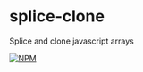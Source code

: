 # splice-clone

Splice and clone javascript arrays

[![NPM](https://nodei.co/npm/splice-clone.png)](https://nodei.co/npm/splice-clone/)

